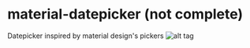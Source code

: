 material-datepicker (not complete)
===================

Datepicker inspired by material design's pickers
![alt tag](https://raw.githubusercontent.com/ch00kz/material-datepicker/master/screenshots/datepicker.png)
